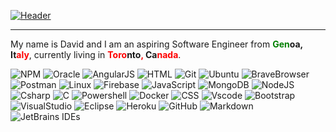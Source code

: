 [![Header](https://readme-typing-svg.demolab.com?font=Nabla&size=48&duration=2500&pause=500&color=F26C1F&center=true&vCenter=true&width=1000&height=75&lines=Hi%2C+nice+to+meet+you!;Ciao%2C+piacere+di+conoscerti!;Privet!+Rad+tebya+videt'!;%C2%A1Hola+mucho+gusto!;Bonjour+heureux+de+vous+rencontrer!;%E4%BD%A0%E5%A5%BD%E5%BE%88%E9%AB%98%E5%85%B4%E8%A7%81%E5%88%B0%E4%BD%A0%EF%BC%81)](https://git.io/typing-svg)

<!-- Thanks to  @DenverCoder1 -->

---

My name is David and I am an aspiring Software Engineer from **<span style="color:green">Gen</span>oa, It<span style="color:red">aly</span>**, currently living in **<span style="color:red">Toro</span>nto<span style="color:red">, </span> Ca<span style="color:red">nada</span>**.

<img alt="NPM" src="https://img.shields.io/badge/Npm-ff0505?style=flat-square&logo=npm&logoColor=white" />
<img alt="Oracle" src="https://img.shields.io/badge/Oracle%20SQL-F80000?style=flat-square&logo=oracle&logoColor=white" />
<img alt="AngularJS" src="https://img.shields.io/badge/AngularJs-DD0031?style=flat-square&logo=angularjs&logoColor=white" />
<img alt="HTML" src="https://img.shields.io/badge/HTML-ff3f0a?style=flat-square&logo=html5&logoColor=white" />
<img alt="Git" src="https://img.shields.io/badge/Git-ff4524?style=flat-square&logo=git&logoColor=white" />
<img alt="Ubuntu" src="https://img.shields.io/badge/Ubuntu-ff4b0a?style=flat-square&logo=ubuntu&logoColor=white" />
<img alt="BraveBrowser" src="https://img.shields.io/badge/Bave%20Browser-ff5429?style=flat-square&logo=brave&logoColor=white" />
<img alt="Postman" src="https://img.shields.io/badge/Potsman-FF6C37?style=flat-square&logo=postman&logoColor=white" />
<img alt="Linux" src="https://img.shields.io/badge/Linux-ffc71f?style=flat-square&logo=linux&logoColor=black" />
<img alt="Firebase" src="https://img.shields.io/badge/Firebase-ffca28?style=flat-square&logo=firebase&logoColor=grey" />
<img alt="JavaScript" src="https://img.shields.io/badge/JavaScript-ffe414?style=flat-square&logo=javascript&logoColor=black" />
<img alt="MongoDB" src="https://img.shields.io/badge/MongoDB-00eb04?style=flat-square&logo=mongodb&logoColor=white" />
<img alt="NodeJS" src="https://img.shields.io/badge/NodeJs-00cc00?style=flat-square&logo=nodedotjs&logoColor=white" />
<img alt="Csharp" src="https://img.shields.io/badge/-06b300?style=flat-square&logo=csharp&logoColor=white" />
<img alt="C" src="https://img.shields.io/badge/-75b6ff?style=flat-square&logo=c&logoColor=white" />
<img alt="Powershell" src="https://img.shields.io/badge/Powershell-5291ff?style=flat-square&logo=powershell&logoColor=white" />
<img alt="Docker" src="https://img.shields.io/badge/Docker-1499ff?style=flat-square&logo=docker&logoColor=white" />
<img alt="CSS" src="https://img.shields.io/badge/CSS-0077cc?style=flat-square&logo=css3&logoColor=white" />
<img alt="Vscode" src="https://img.shields.io/badge/VS%20Code-007acc?style=flat-square&logo=visualstudiocode&logoColor=white" />
<img alt="Bootstrap" src="https://img.shields.io/badge/Bootstrap-6905ff?style=flat-square&logo=bootstrap&logoColor=white" />
<img alt="VisualStudio" src="https://img.shields.io/badge/VisualStudio-5800bd?style=flat-square&logo=visualstudio&logoColor=white" />
<img alt="Eclipse" src="https://img.shields.io/badge/Eclipse-170075?style=flat-square&logo=eclipse&logoColor=white" />
<img alt="Heroku" src="https://img.shields.io/badge/Heroku-430098?style=flat-square&logo=heroku&logoColor=white" />
<img alt="GitHub" src="https://img.shields.io/badge/GitHub-181717?style=flat-square&logo=github&logoColor=white" />
<img alt="Markdown" src="https://img.shields.io/badge/Markdown-000000?style=flat-square&logo=markdown&logoColor=white" />
<img alt="JetBrains IDEs" src="https://img.shields.io/badge/JetBrains%20IDEs-000000?style=flat-square&logo=jetbrains&logoColor=white" />
</p>
